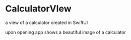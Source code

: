 # CalculatorVIew
a view of a calculator created in SwiftUI

upon opening app shows a beautiful image of a calculator 

